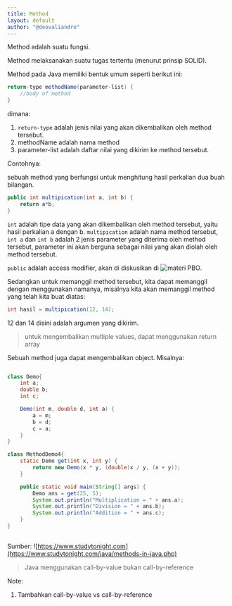```yaml
---
title: Method
layout: default
author: "@deovaliandro"
---
```



Method adalah suatu fungsi.

Method melaksanakan suatu tugas tertentu (menurut prinsip SOLID).

Method pada Java memiliki bentuk umum seperti berikut ini:

```java
return-type methodName(parameter-list) {
    //body of method
}
```

dimana:

1. `return-type` adalah jenis nilai yang akan dikembalikan oleh method
tersebut.
2. methodName adalah nama method
3. parameter-list adalah daftar nilai yang dikirim ke method tersebut.

Contohnya:

sebuah method yang berfungsi untuk menghitung hasil perkalian dua buah bilangan.

```java
public int multipication(int a, int b) {
    return a*b;
}
```

`int` adalah tipe data yang akan dikembalikan oleh method tersebut, yaitu hasil
perkalian a dengan b. `multipication` adalah nama method tersebut, `int a` dan
`int b` adalah 2 jenis parameter yang diterima oleh method tersebut, parameter
ini akan berguna sebagai nilai yang akan diolah oleh method tersebut.

`public` adalah access modifier, akan di diskusikan di
![materi PBO](https://github.com/deovaliandro/pbo-java).

Sedangkan untuk memanggil method tersebut, kita dapat memanggil dengan
menggunakan namanya, misalnya kita akan memanggil method yang telah kita buat
diatas:

```java
int hasil = multipication(12, 14);
```

12 dan 14 disini adalah argumen yang dikirim.

> untuk mengembalikan multiple values, dapat menggunakan return array

Sebuah method juga dapat mengembalikan object. Misalnya:

```java

class Demo{
    int a;
    double b;
    int c;

    Demo(int m, double d, int a) {
        a = m;
        b = d;
        c = a;
    }
}

class MethodDemo4{ 
    static Demo get(int x, int y) {
        return new Demo(x * y, (double)x / y, (x + y)); 
    }

    public static void main(String[] args) {
        Demo ans = get(25, 5); 
        System.out.println("Multiplication = " + ans.a); 
        System.out.println("Division = " + ans.b); 
        System.out.println("Addition = " + ans.c); 
    } 
}
  
```
Sumber: ![https://www.studytonight.com](https://www.studytonight.com/java/methods-in-java.php)

> Java menggunakan call-by-value bukan call-by-reference

Note:
1. Tambahkan call-by-value vs call-by-reference